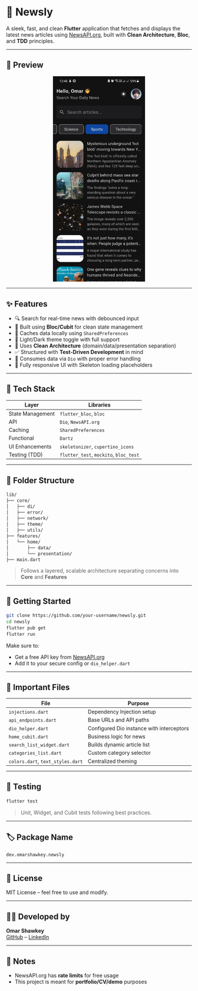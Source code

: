 # 📰 Newsly

A sleek, fast, and clean **Flutter** application that fetches and displays the latest news articles using [NewsAPI.org](https://newsapi.org/), built with **Clean Architecture**, **Bloc**, and **TDD** principles.

---

## 📱 Preview

<div align="center">
  <img src="assets/screenshots/preview.jpg" alt="Newsly Preview" width="250"/>
</div>

---

## ✨ Features

- 🔍 Search for real-time news with debounced input
- 🧠 Built using **Bloc/Cubit** for clean state management
- 💾 Caches data locally using `SharedPreferences`
- 🌙 Light/Dark theme toggle with full support
- 🧱 Uses **Clean Architecture** (domain/data/presentation separation)
- ✅ Structured with **Test-Driven Development** in mind
- 📡 Consumes data via `Dio` with proper error handling
- 🎨 Fully responsive UI with Skeleton loading placeholders

---

## 🔧 Tech Stack

| Layer            | Libraries                              |
|------------------|----------------------------------------|
| State Management | `flutter_bloc`, `bloc`                 |
| API              | `Dio`, `NewsAPI.org`                   |
| Caching          | `SharedPreferences`                    |
| Functional       | `Dartz`                                |
| UI Enhancements  | `skeletonizer`, `cupertino_icons`      |
| Testing (TDD)    | `flutter_test`, `mockito`, `bloc_test` |

---

## 🧱 Folder Structure

```
lib/
├── core/
│   ├── di/
│   ├── error/
│   ├── network/
│   ├── theme/
│   ├── utils/
├── features/
│   └── home/
│       ├── data/
│       └── presentation/
├── main.dart
```

> Follows a layered, scalable architecture separating concerns into **Core** and **Features**

---

## 🚀 Getting Started

```bash
git clone https://github.com/your-username/newsly.git
cd newsly
flutter pub get
flutter run
```

Make sure to:
- Get a free API key from [NewsAPI.org](https://newsapi.org)
- Add it to your secure config or `dio_helper.dart`

---

## 📁 Important Files

| File                              | Purpose                                   |
|-----------------------------------|-------------------------------------------|
| `injections.dart`                 | Dependency Injection setup                |
| `api_endpoints.dart`              | Base URLs and API paths                   |
| `dio_helper.dart`                 | Configured Dio instance with interceptors |
| `home_cubit.dart`                 | Business logic for news                   |
| `search_list_widget.dart`         | Builds dynamic article list               |
| `categories_list.dart`            | Custom category selector                  |
| `colors.dart`, `text_styles.dart` | Centralized theming                       |

---

## 🧪 Testing

```bash
flutter test
```

> Unit, Widget, and Cubit tests following best practices.

---

## 🏷 Package Name

```
dev.omarshawkey.newsly
```

---

## 📄 License

MIT License – feel free to use and modify.

---

## 👨‍💻 Developed by

**Omar Shawkey**  
[GitHub](https://github.com/omarshawkey) – [LinkedIn](https://www.linkedin.com/in/omarshawkey)

---

## 📌 Notes

- NewsAPI.org has **rate limits** for free usage
- This project is meant for **portfolio/CV/demo** purposes
